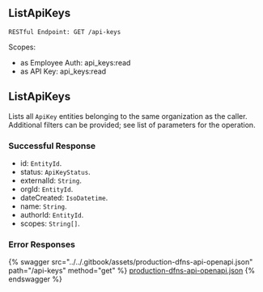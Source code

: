 
## ListApiKeys
`RESTful Endpoint: GET /api-keys`

Scopes:
 * as Employee Auth: api_keys:read
 * as API Key: api_keys:read


## ListApiKeys

Lists all `ApiKey` entities belonging to the same organization as the caller. Additional filters can be provided; see list of parameters for the operation.


### Successful Response
* id: `EntityId`. 
* status: `ApiKeyStatus`. 
* externalId: `String`. 
* orgId: `EntityId`. 
* dateCreated: `IsoDatetime`. 
* name: `String`. 
* authorId: `EntityId`. 
* scopes: `String[]`. 

### Error Responses


{% swagger src="../../.gitbook/assets/production-dfns-api-openapi.json" path="/api-keys" method="get" %}
[production-dfns-api-openapi.json](../../.gitbook/assets/production-dfns-api-openapi.json)
{% endswagger %}
